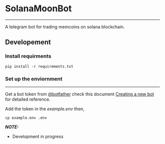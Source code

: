 # SolanaMoonBot
---

A telegram bot for trading memcoins on solana blockchain.

## Developement

### Install requirments
```
pip install -r requirements.txt
```

### Set up the enviornment
---
Get a bot token from [@botfather](https://t.me/botfather) check this document [Creating a new bot](https://core.telegram.org/bots/features#botfather) for detailed reference.

Add the token in the *example.env* then,
```
cp example.env .env
```

**_NOTE:_** 

- Development in progress 